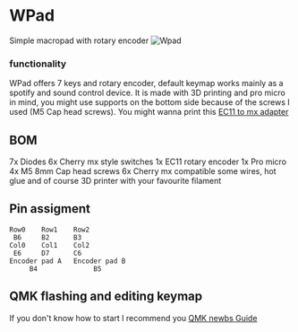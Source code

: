 # WPad 
Simple macropad with rotary encoder
![Wpad](https://i.imgur.com/puPaOMA.jpg)
### functionality
WPad offers 7 keys and rotary encoder, default keymap works mainly as a spotify and sound control device.
It is made with 3D printing and pro micro in mind, you might use supports on the bottom side because of the screws I used (M5 Cap head screws). You might wanna print this [EC11 to mx adapter](https://www.thingiverse.com/thing:3770166)

## BOM

7x Diodes
6x Cherry mx style switches 
1x EC11 rotary encoder
1x Pro micro 
4x M5 8mm Cap head screws
6x Cherry mx compatible
some wires, hot glue and of course 3D printer with your favourite filament

## Pin assigment 

```
Row0	Row1	Row2
 B6     B2      B3
Col0	Col1	Col2
 E6     D7      C6
Encoder pad A	Encoder pad B
     B4              B5
```

## QMK flashing and editing keymap
If you don't know how to start I recommend you [QMK newbs Guide](https://docs.qmk.fm/#/newbs)
